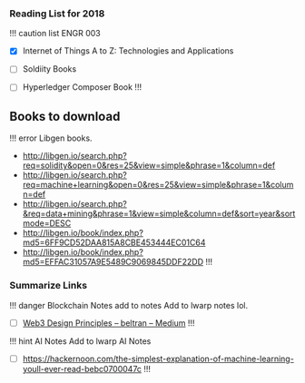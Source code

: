 ### Reading List for 2018

!!! caution list
ENGR 003
- [x] Internet of Things A to Z: Technologies and Applications
- [ ] Soldiity Books
- [ ] Hyperledger Composer Book
!!!


## Books to download 

!!! error 
Libgen books.
* http://libgen.io/search.php?req=solidity&open=0&res=25&view=simple&phrase=1&column=def
* http://libgen.io/search.php?req=machine+learning&open=0&res=25&view=simple&phrase=1&column=def
* http://libgen.io/search.php?&req=data+mining&phrase=1&view=simple&column=def&sort=year&sortmode=DESC
* http://libgen.io/book/index.php?md5=6FF9CD52DAA815A8CBE453444EC01C64
* http://libgen.io/book/index.php?md5=EFFAC31057A9E5489C9069845DDF22DD
!!!

### Summarize Links
!!! danger Blockchain Notes add to notes
Add to lwarp notes lol.
- [ ] [Web3 Design Principles – beltran – Medium](https://medium.com/@lyricalpolymath/web3-design-principles-f21db2f240c1)
!!!

!!! hint AI Notes
Add to lwarp AI Notes
- [ ] <https://hackernoon.com/the-simplest-explanation-of-machine-learning-youll-ever-read-bebc0700047c>
!!!